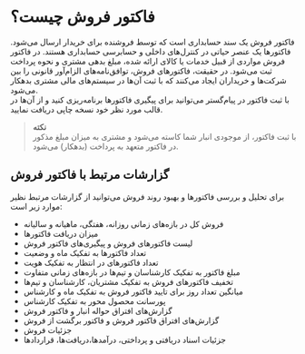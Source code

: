 # فاکتور فروش چیست؟
فاکتور فروش یک سند حسابداری است که توسط  فروشنده برای خریدار ارسال می‌شود. فاکتورها یک عنصر حیاتی در کنترل‌های داخلی و حسابرسی حسابداری هستند. در فاکتور فروش مواردی از قبیل خدمات یا کالای ارائه شده، مبلغ بدهی مشتری و نحوه پرداخت ثبت می‌شود. در حقیقت، فاکتورهای فروش، توافق‌‌نامه‌های الزام‌آور قانونی را بین شرکت‌ها و خریداران ایجاد می‌کنند که با ثبت آن‌ها در سیستم‌های مالی مشتری بدهکار می‌شود.<br>
با ثبت فاکتور در پیام‌گستر می‌توانید برای پیگیری فاکتورها برنامه‌ریزی کنید و از آن‌‌ها در قالب‌ مورد نظر خود نسخه چاپی دریافت نمایید.<br>

> **نکته**<br>
 با ثبت فاکتور، از موجودی انبار شما کاسته می‌شود و مشتری به میزان مبلغ مذکور در فاکتور متعهد به پرداخت (بدهکار) می‌شود.<br>

## گزارشات مرتبط با فاکتور فروش
برای تحلیل و بررسی فاکتورها و بهبود روند فروش می‌توانید از گزارشات مرتبط نظیر موارد زیر است:<br>
- فروش کل در بازه‌های زمانی روزانه، هفتگی، ماهیانه و سالیانه
- میزان دریافت فاکتورها
- لیست فاکتورهای فروش و پیگیری‌های فاکتور فروش
- تعداد فاکتورها به تفکیک ماه و وضعیت
- تعداد فاکتورهای در انتظار به تفکیک هویت
- مبلغ فاکتور به تفکیک کارشناسان و تیم‌ها در بازه‌های زمانی متفاوت
- تخفیف فاکتورهای فروش به تفکیک مشتریان، کارشناسان و تیم‌ها
- میانگین تعداد روز برای تایید فاکتور فروش به تفکیک ماه و کارشناس 
- پورسانت محصول محور به تفکیک کارشناس
- گزارش‌های افتراق حواله انبار و فاکتور فروش
- گزارش‌های افتراق فاکتور فروش و فاکتور برگشت از فروش
- جزئیات فروش
- جزئیات اسناد دریافتی و پرداختی، درآمدها،دریافت‌ها، قراردادها 
